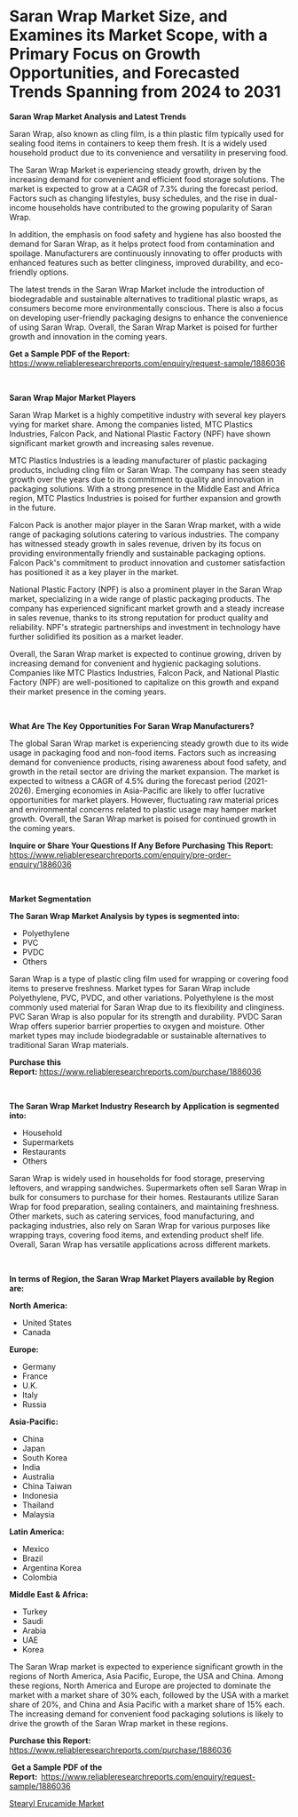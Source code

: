 <p><h1>Saran Wrap Market Size, and Examines its Market Scope, with a Primary Focus on Growth Opportunities, and Forecasted Trends Spanning from 2024 to 2031</h1></p><p><strong>Saran Wrap Market Analysis and Latest Trends</strong></p>
<p><p>Saran Wrap, also known as cling film, is a thin plastic film typically used for sealing food items in containers to keep them fresh. It is a widely used household product due to its convenience and versatility in preserving food.</p><p>The Saran Wrap Market is experiencing steady growth, driven by the increasing demand for convenient and efficient food storage solutions. The market is expected to grow at a CAGR of 7.3% during the forecast period. Factors such as changing lifestyles, busy schedules, and the rise in dual-income households have contributed to the growing popularity of Saran Wrap.</p><p>In addition, the emphasis on food safety and hygiene has also boosted the demand for Saran Wrap, as it helps protect food from contamination and spoilage. Manufacturers are continuously innovating to offer products with enhanced features such as better clinginess, improved durability, and eco-friendly options.</p><p>The latest trends in the Saran Wrap Market include the introduction of biodegradable and sustainable alternatives to traditional plastic wraps, as consumers become more environmentally conscious. There is also a focus on developing user-friendly packaging designs to enhance the convenience of using Saran Wrap. Overall, the Saran Wrap Market is poised for further growth and innovation in the coming years.</p></p>
<p><strong>Get a Sample PDF of the Report:&nbsp;</strong> <a href="https://www.reliableresearchreports.com/enquiry/request-sample/1886036">https://www.reliableresearchreports.com/enquiry/request-sample/1886036</a></p>
<p>&nbsp;</p>
<p><strong>Saran Wrap Major Market Players</strong></p>
<p><p>Saran Wrap Market is a highly competitive industry with several key players vying for market share. Among the companies listed, MTC Plastics Industries, Falcon Pack, and National Plastic Factory (NPF) have shown significant market growth and increasing sales revenue.</p><p>MTC Plastics Industries is a leading manufacturer of plastic packaging products, including cling film or Saran Wrap. The company has seen steady growth over the years due to its commitment to quality and innovation in packaging solutions. With a strong presence in the Middle East and Africa region, MTC Plastics Industries is poised for further expansion and growth in the future.</p><p>Falcon Pack is another major player in the Saran Wrap market, with a wide range of packaging solutions catering to various industries. The company has witnessed steady growth in sales revenue, driven by its focus on providing environmentally friendly and sustainable packaging options. Falcon Pack's commitment to product innovation and customer satisfaction has positioned it as a key player in the market.</p><p>National Plastic Factory (NPF) is also a prominent player in the Saran Wrap market, specializing in a wide range of plastic packaging products. The company has experienced significant market growth and a steady increase in sales revenue, thanks to its strong reputation for product quality and reliability. NPF's strategic partnerships and investment in technology have further solidified its position as a market leader.</p><p>Overall, the Saran Wrap market is expected to continue growing, driven by increasing demand for convenient and hygienic packaging solutions. Companies like MTC Plastics Industries, Falcon Pack, and National Plastic Factory (NPF) are well-positioned to capitalize on this growth and expand their market presence in the coming years.</p></p>
<p>&nbsp;</p>
<p><strong>What Are The Key Opportunities For Saran Wrap Manufacturers?</strong></p>
<p><p>The global Saran Wrap market is experiencing steady growth due to its wide usage in packaging food and non-food items. Factors such as increasing demand for convenience products, rising awareness about food safety, and growth in the retail sector are driving the market expansion. The market is expected to witness a CAGR of 4.5% during the forecast period (2021-2026). Emerging economies in Asia-Pacific are likely to offer lucrative opportunities for market players. However, fluctuating raw material prices and environmental concerns related to plastic usage may hamper market growth. Overall, the Saran Wrap market is poised for continued growth in the coming years.</p></p>
<p><strong>Inquire or Share Your Questions If Any Before Purchasing This Report:</strong> <a href="https://www.reliableresearchreports.com/enquiry/pre-order-enquiry/1886036">https://www.reliableresearchreports.com/enquiry/pre-order-enquiry/1886036</a></p>
<p>&nbsp;</p>
<p><strong>Market Segmentation</strong></p>
<p><strong>The Saran Wrap Market Analysis by types is segmented into:</strong></p>
<p><ul><li>Polyethylene</li><li>PVC</li><li>PVDC</li><li>Others</li></ul></p>
<p><p>Saran Wrap is a type of plastic cling film used for wrapping or covering food items to preserve freshness. Market types for Saran Wrap include Polyethylene, PVC, PVDC, and other variations. Polyethylene is the most commonly used material for Saran Wrap due to its flexibility and clinginess. PVC Saran Wrap is also popular for its strength and durability. PVDC Saran Wrap offers superior barrier properties to oxygen and moisture. Other market types may include biodegradable or sustainable alternatives to traditional Saran Wrap materials.</p></p>
<p><strong>Purchase this Report:&nbsp;</strong><a href="https://www.reliableresearchreports.com/purchase/1886036">https://www.reliableresearchreports.com/purchase/1886036</a></p>
<p>&nbsp;</p>
<p><strong>The Saran Wrap Market Industry Research by Application is segmented into:</strong></p>
<p><ul><li>Household</li><li>Supermarkets</li><li>Restaurants</li><li>Others</li></ul></p>
<p><p>Saran Wrap is widely used in households for food storage, preserving leftovers, and wrapping sandwiches. Supermarkets often sell Saran Wrap in bulk for consumers to purchase for their homes. Restaurants utilize Saran Wrap for food preparation, sealing containers, and maintaining freshness. Other markets, such as catering services, food manufacturing, and packaging industries, also rely on Saran Wrap for various purposes like wrapping trays, covering food items, and extending product shelf life. Overall, Saran Wrap has versatile applications across different markets.</p></p>
<p>&nbsp;</p>
<p><strong>In terms of Region, the Saran Wrap Market Players available by Region are:</strong></p>
<p>
    <p> <strong> North America: </strong>
        <ul>
            <li>United States</li>
            <li>Canada</li>
        </ul>
        </p> 
    <p> <strong> Europe: </strong>
        <ul>
            <li>Germany</li>
            <li>France</li>
            <li>U.K.</li>
            <li>Italy</li>
            <li>Russia</li>
        </ul>
        </p> 
    <p> <strong> Asia-Pacific: </strong>
        <ul>
            <li>China</li>
            <li>Japan</li>
            <li>South Korea</li>
            <li>India</li>
            <li>Australia</li>
            <li>China Taiwan</li>
            <li>Indonesia</li>
            <li>Thailand</li>
            <li>Malaysia</li>
        </ul>
        </p> 
    <p> <strong> Latin America: </strong>
        <ul>
            <li>Mexico</li>
            <li>Brazil</li>
            <li>Argentina Korea</li>
            <li>Colombia</li>
        </ul>
        </p> 
    <p> <strong> Middle East & Africa: </strong>
        <ul>
            <li>Turkey</li>
            <li>Saudi</li>
            <li>Arabia</li>
            <li>UAE</li>
            <li>Korea</li>
        </ul>
    </p>
    </p>
<p><p>The Saran Wrap market is expected to experience significant growth in the regions of North America, Asia Pacific, Europe, the USA and China. Among these regions, North America and Europe are projected to dominate the market with a market share of 30% each, followed by the USA with a market share of 20%, and China and Asia Pacific with a market share of 15% each. The increasing demand for convenient food packaging solutions is likely to drive the growth of the Saran Wrap market in these regions.</p></p>
<p><strong>Purchase this Report: </strong><a href="https://www.reliableresearchreports.com/purchase/1886036">https://www.reliableresearchreports.com/purchase/1886036</a></p>
<p>&nbsp;<strong>Get a Sample PDF of the Report:&nbsp;&nbsp;</strong><a href="https://www.reliableresearchreports.com/enquiry/request-sample/1886036">https://www.reliableresearchreports.com/enquiry/request-sample/1886036</a></p>
<p><strong></strong></p>
<p><p><a href="https://meowing-lemming-dd3.notion.site/Stearyl-Erucamide-Market-Insights-Market-Players-and-Forecast-Till-2031-733eaa24e3184418a1949f6960dbbd89">Stearyl Erucamide Market</a></p></p>